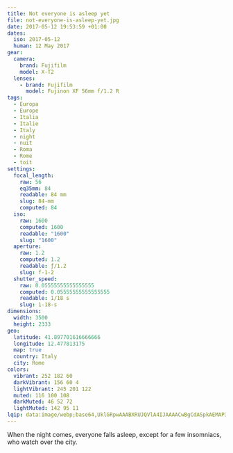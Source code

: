 ```yaml
---
title: Not everyone is asleep yet
file: not-everyone-is-asleep-yet.jpg
date: 2017-05-12 19:53:59 +01:00
dates:
  iso: 2017-05-12
  human: 12 May 2017
gear:
  camera:
    brand: Fujifilm
    model: X-T2
  lenses:
    - brand: Fujifilm
      model: Fujinon XF 56mm f/1.2 R
tags:
  - Europa
  - Europe
  - Italia
  - Italie
  - Italy
  - night
  - nuit
  - Roma
  - Rome
  - toit
settings:
  focal_length:
    raw: 56
    eq35mm: 84
    readable: 84 mm
    slug: 84-mm
    computed: 84
  iso:
    raw: 1600
    computed: 1600
    readable: "1600"
    slug: "1600"
  aperture:
    raw: 1.2
    computed: 1.2
    readable: ƒ/1.2
    slug: f-1-2
  shutter_speed:
    raw: 0.05555555555555555
    computed: 0.05555555555555555
    readable: 1/18 s
    slug: 1-18-s
dimensions:
  width: 3500
  height: 2333
geo:
  latitude: 41.897701616666666
  longitude: 12.477813175
  map: true
  country: Italy
  city: Rome
colors:
  vibrant: 252 182 60
  darkVibrant: 156 60 4
  lightVibrant: 245 201 122
  muted: 116 100 108
  darkMuted: 46 52 72
  lightMuted: 142 95 11
lqip: data:image/webp;base64,UklGRpwAAABXRUJQVlA4IJAAAACwBgCdASpkAEMAP3G0zF+7rym1pnbba3AuCWcA1UAH8dhFR2nRcEI4gQpV5qauWFY+1ziV0KHMrYj6q4IJoAD+7QK/ZpdwxCei3VuIxMKv1O9GJFgItr00j05/d4SZwulHOcwekbBSF9bl8GriTw+6rsF70Y4UKBhEpy6TbXNJk8qaQ90MIkbSVExZIAAAAAA=
---
```


When the night comes, everyone falls asleep, except for a few insomniacs, who watch over the city.
